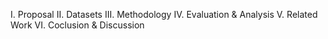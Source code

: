 I. Proposal
II. Datasets
III. Methodology
IV. Evaluation & Analysis
V. Related Work
VI. Coclusion & Discussion
